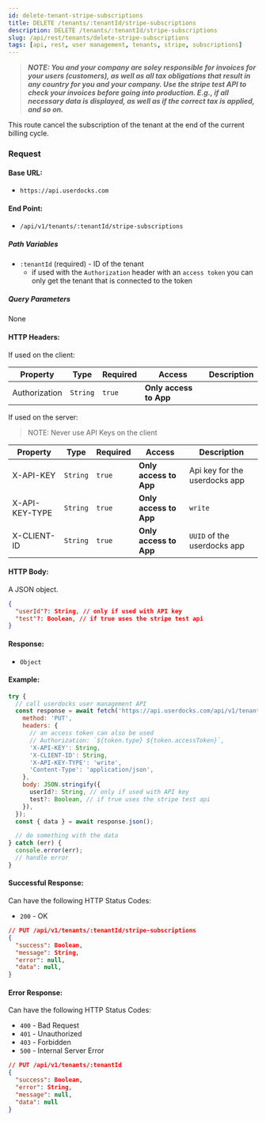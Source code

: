 ```yaml
---
id: delete-tenant-stripe-subscriptions
title: DELETE /tenants/:tenantId/stripe-subscriptions
description: DELETE /tenants/:tenantId/stripe-subscriptions
slug: /api/rest/tenants/delete-stripe-subscriptions
tags: [api, rest, user management, tenants, stripe, subscriptions]
---
```


> **_NOTE: You and your company are soley responsible for invoices for your users (customers), as well as all tax obligations that result in any country for you and your company. Use the stripe test API to check your invoices before going into production. E.g., if all necessary data is displayed, as well as if the correct tax is applied, and so on._**

This route cancel the subscription of the tenant at the end of the current billing cycle.

### Request

#### Base URL:

- `https://api.userdocks.com`

#### End Point:

- `/api/v1/tenants/:tenantId/stripe-subscriptions`

##### Path Variables

- `:tenantId` (required) - ID of the tenant
  - if used with the `Authorization` header with an `access token` you can only get the tenant that is connected to the token

##### Query Parameters

None

#### HTTP Headers:

If used on the client:

| Property      | Type        | Required  | Access                 | Description |
| ------------- | ----------- | --------- | ---------------------- | ----------- |
| Authorization | `String` | `true` | **Only access to App** |             |

If used on the server:

> NOTE: Never use API Keys on the client

| Property       | Type        | Required  | Access                 | Description                   |
| -------------- | ----------- | --------- | ---------------------- | ----------------------------- |
| X-API-KEY      | `String` | `true` | **Only access to App** | Api key for the userdocks app |
| X-API-KEY-TYPE | `String` | `true` | **Only access to App** | `write`                        |
| X-CLIENT-ID    | `String` | `true` | **Only access to App** | `UUID` of the userdocks app   |

#### HTTP Body:

A JSON object.

```json
{
  "userId"?: String, // only if used with API key
  "test"?: Boolean, // if true uses the stripe test api
}
```

#### Response:

- `Object`

#### Example:

```js
try {
  // call userdocks user management API
  const response = await fetch('https://api.userdocks.com/api/v1/tenants/:tenantId/stripe-subscriptions', {
    method: 'PUT',
    headers: {
      // an access token can also be used
      // Authorization: `${token.type} ${token.accessToken}`,
      'X-API-KEY': String,
      'X-CLIENT-ID': String,
      'X-API-KEY-TYPE': 'write',
      'Content-Type': 'application/json',
    },
    body: JSON.stringify({
      userId?: String, // only if used with API key
      test?: Boolean, // if true uses the stripe test api
    }),
  });
  const { data } = await response.json();

  // do something with the data
} catch (err) {
  console.error(err);
  // handle error
}
```

#### Successful Response:

Can have the following HTTP Status Codes:

- `200` - OK

```json
// PUT /api/v1/tenants/:tenantId/stripe-subscriptions
{
  "success": Boolean,
  "message": String,
  "error": null,
  "data": null,
}
```

#### Error Response:

Can have the following HTTP Status Codes:

- `400` - Bad Request
- `401` - Unauthorized
- `403` - Forbidden
- `500` - Internal Server Error

```json
// PUT /api/v1/tenants/:tenantId
{
  "success": Boolean,
  "error": String,
  "message": null,
  "data": null
}
```
